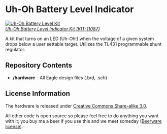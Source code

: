 Uh-Oh Battery Level Indicator
==================

[![Uh-Oh Battery Level Kit](https://dlnmh9ip6v2uc.cloudfront.net//images/products/1/1/0/8/7/11087-03.jpg)  
*Uh-Oh Battery Level Indicator Kit (KIT-11087)*](https://www.sparkfun.com/products/11087)

A kit that turns on an LED (Uh-Oh!) when the voltage of a given system drops below a user settable target. Utilizes the TL431 programmable shunt regulator.

Repository Contents
-------------------
* **/hardware** - All Eagle design files (.brd, .sch)

License Information
-------------------

The hardware is released under [Creative Commons Share-alike 3.0](http://creativecommons.org/licenses/by-sa/3.0/).  

All other code is open source so please feel free to do anything you want with it; you buy me a beer if you use this and we meet someday ([Beerware license](http://en.wikipedia.org/wiki/Beerware)).
